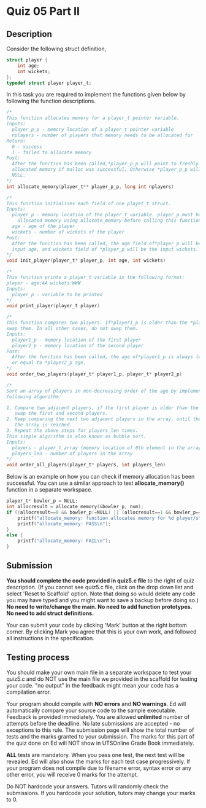 # Quiz 05 Part II

## Description

Consider the following struct definition,

```c
struct player {
    int age;
    int wickets;
};
typedef struct player player_t;
```

In this task you are required to implement the functions given below by following the function descriptions.

```c
/*
This function allocates memory for a player_t pointer variable.
Inputs:
  player_p_p - memory location of a player_t pointer variable
  nplayers - number of players that memory needs to be allocated for
Return:
  0 - success
  1 - failed to allocate memory
Post:
  After the function has been called,*player_p_p will point to freshly
  allocated memory if malloc was successful. Otherwise *player_p_p will point to
  NULL.
*/
int allocate_memory(player_t** player_p_p, long int nplayers)

/*
This function initialises each field of one playet_t struct.
Inputs:
  player_p - memory location of the player_t variable. player_p must have been
    allocated memory using allocate_memory before calling this function.
  age - age of the player
  wickets - number of wickets of the player
Post:
  After the function has been called, the age field of*player_p will be the
  input age, and wickets field of *player_p will be the input wickets.
*/
void init_player(player_t* player_p, int age, int wickets)

/*
This function prints a player_t variable in the following format:
player - age:AA wickets:WWW
Inputs:
  player_p - variable to be printed
*/
void print_player(player_t player)

/*
This function compares two players. If*player1_p is older than the *player2_p,
swap them. In all other cases, do not swap them.
Inputs:
  player1_p - memory location of the first player
  player2_p - memory location of the second player
Post:
  After the function has been called, the age of*player1_p is always less than
  or equal to *player2_p age.
*/
void order_two_players(player_t* player1_p, player_t* player2_p)

/*
Sort an array of players in non-decreasing order of the age by implementing the
following algorithm:

1. Compare two adjacent players, if the first player is older than the second,
   swap the first and second players.
2. Keep comparing the next two adjacent players in the array, until the end of
   the array is reached.
3. Repeat the above steps for players_len times.
This simple algorithm is also known as bubble sort.
Inputs:
  players - player_t array (memory location of 0th element in the array)
  players_len - number of players in the array
*/
void order_all_players(player_t* players, int players_len)
```

Below is an example on how you can check if memory allocation has been successful. You can use a similar approach to test **allocate_memory()** function in a separate workspace.

```c
player_t* bowler_p = NULL;
int allocresult = allocate_memory(&bowler_p, num);
if ((allocresult==0 && bowler_p!=NULL) || (allocresult==1 && bowler_p==NULL)){
    printf("allocate_memory: function allocates memory for %d player/s\n", num);
    printf("allocate_memory: PASS\n");
}
else {
    printf("allocate_memory: FAIL\n");
}
```

## Submission

**You should complete the code provided in quiz5.c file** to the right of quiz description. (If you cannot see quiz5.c file, click on the drop down list and select 'Reset to Scaffold' option. Note that doing so would delete any code you may have typed and you might want to save a backup before doing so.)  **No need to write/change the main. No need to add function prototypes. No need to add struct definitions.**

Your can submit your code by clicking 'Mark' button at the right bottom corner. By clicking Mark you agree that this is your own work, and followed all instructions in the specification.

## Testing process

You should make your own main file in a separate workspace to test your quiz5.c and do NOT use the main file we provided in the scaffold for testing your code. "no output" in the feedback might mean your code has a compilation error.

Your program should compile with **NO errors** and **NO warnings**. Ed will automatically compare your source code to the sample executable. Feedback is provided immediately. You are allowed **unlimited** number of attempts before the deadline. No late submissions are accepted - no exceptions to this rule. The submission page will show the total number of tests and the marks granted to your submission. The marks for this part of the quiz done on Ed will NOT show in UTSOnline Grade Book immediately.

**ALL** tests are mandatory. When you pass one test, the next test will be revealed. Ed will also show the marks for each test case progressively. If your program does not compile due to filename error, syntax error or any other error, you will receive 0 marks for the attempt.

Do NOT hardcode your answers. Tutors will randomly check the submissions. If you hardcode your solution, tutors may change your marks to 0.
